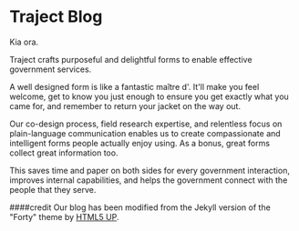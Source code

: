 # Traject Blog

Kia ora.


Traject crafts purposeful and delightful forms to enable effective government services.


A well designed form is like a fantastic maître d'. It'll make you feel welcome, get to know you just enough to ensure you get exactly what you came for, and remember to return your jacket on the way out.


Our co-design process, field research expertise, and relentless focus on plain-language communication enables us to create compassionate and intelligent forms people actually enjoy using. As a bonus, great forms collect great information too. 


This saves time and paper on both sides for every government interaction, improves internal capabilities, and helps the government connect with the people that they serve.



####credit
Our blog has been modified from the Jekyll version of the "Forty" theme by [HTML5 UP](https://html5up.net/).  

